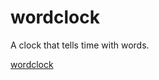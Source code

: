 # wordclock

A clock that tells time with words.

[wordclock](https://davidherszenhaut.github.io/wordclock/)

